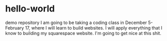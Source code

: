# hello-world
demo repository
I am going to be taking a coding class in December 5-February 17, where I will learn to build websites. I will apply everything that I know to building my squarespace website. I'm going to get nice at this shit.
